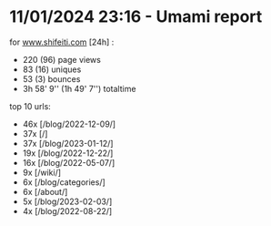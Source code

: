 # 11/01/2024 23:16 - Umami report
for www.shifeiti.com [24h] :

 - 220 (96) page views
 - 83 (16) uniques
 - 53 (3) bounces
 - 3h 58' 9'' (1h 49' 7'') totaltime


top 10 urls:
 - 46x [/blog/2022-12-09/]
 - 37x [/]
 - 37x [/blog/2023-01-12/]
 - 19x [/blog/2022-12-22/]
 - 16x [/blog/2022-05-07/]
 - 9x [/wiki/]
 - 6x [/blog/categories/]
 - 6x [/about/]
 - 5x [/blog/2023-02-03/]
 - 4x [/blog/2022-08-22/]


